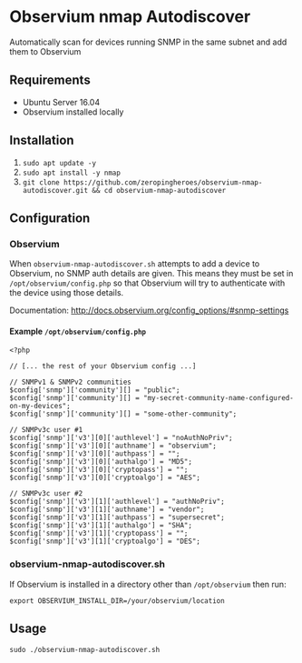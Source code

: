 # Observium nmap Autodiscover

Automatically scan for devices running SNMP in the same subnet and add them to Observium

## Requirements

- Ubuntu Server 16.04
- Observium installed locally

## Installation

1. `sudo apt update -y` 
2. `sudo apt install -y nmap`
3. `git clone https://github.com/zeropingheroes/observium-nmap-autodiscover.git && cd observium-nmap-autodiscover`

## Configuration

### Observium

When `observium-nmap-autodiscover.sh` attempts to add a device to Observium, no SNMP auth details are given.
This means they must be set in `/opt/observium/config.php` so that Observium will try to authenticate with 
the device using those details. 

Documentation: http://docs.observium.org/config_options/#snmp-settings

#### Example `/opt/observium/config.php`

    <?php
    
    // [... the rest of your Observium config ...]

    // SNMPv1 & SNMPv2 communities
    $config['snmp']['community'][] = "public";
    $config['snmp']['community'][] = "my-secret-community-name-configured-on-my-devices";
    $config['snmp']['community'][] = "some-other-community";

    // SNMPv3c user #1
    $config['snmp']['v3'][0]['authlevel'] = "noAuthNoPriv";
    $config['snmp']['v3'][0]['authname'] = "observium";
    $config['snmp']['v3'][0]['authpass'] = "";
    $config['snmp']['v3'][0]['authalgo'] = "MD5";
    $config['snmp']['v3'][0]['cryptopass'] = "";
    $config['snmp']['v3'][0]['cryptoalgo'] = "AES";

    // SNMPv3c user #2
    $config['snmp']['v3'][1]['authlevel'] = "authNoPriv";
    $config['snmp']['v3'][1]['authname'] = "vendor";
    $config['snmp']['v3'][1]['authpass'] = "supersecret";
    $config['snmp']['v3'][1]['authalgo'] = "SHA";
    $config['snmp']['v3'][1]['cryptopass'] = "";
    $config['snmp']['v3'][1]['cryptoalgo'] = "DES";


### observium-nmap-autodiscover.sh

If Observium is installed in a directory other than `/opt/observium` then run:

`export OBSERVIUM_INSTALL_DIR=/your/observium/location`

## Usage

`sudo ./observium-nmap-autodiscover.sh`

